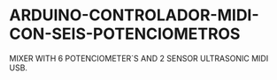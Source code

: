 # ARDUINO-CONTROLADOR-MIDI-CON-SEIS-POTENCIOMETROS
MIXER WITH 6 POTENCIOMETER´S AND 2 SENSOR ULTRASONIC MIDI USB.
